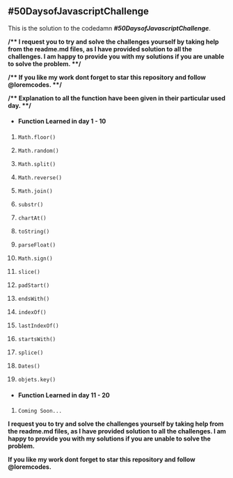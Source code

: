 <h2>#50DaysofJavascriptChallenge</h2>
<p>This is the solution to the codedamn <b><i>#50DaysofJavascriptChallenge</i></b>.</p>

<strong>
    <p>/** I request you to try and solve the challenges yourself by taking help from the readme.md files, as I have
        provided solution to all the challenges. I am happy to provide you with my solutions if you are unable to
        solve the problem. **/</p>
</strong>

<strong>
    <p>/** If you like my work dont forget to star this repository and follow @loremcodes. **/</p>
</strong>

<strong>
    <p>/** Explanation to all the function have been given in their particular used day. **/</p>
</strong>

<ul><li><h4>Function Learned in day 1 - 10</h4></li></ul>

<ol>
    <li><pre><code>Math.floor()</code></pre></li>
    <li><pre><code>Math.random()</code></pre></li>
    <li><pre><code>Math.split()</code></pre></li>
    <li><pre><code>Math.reverse()</code></pre></li>
    <li><pre><code>Math.join()</code></pre></li>
    <li><pre><code>substr()</code></pre></li>
    <li><pre><code>chartAt()</code></pre></li>
    <li><pre><code>toString()</code></pre></li>
    <li><pre><code>parseFloat()</code></pre></li>
    <li><pre><code>Math.sign()</code></pre></li>
    <li><pre><code>slice()</code></pre></li>
    <li><pre><code>padStart()</code></pre></li>
    <li><pre><code>endsWith()</code></pre></li>
    <li><pre><code>indexOf()</code></pre></li>
    <li><pre><code>lastIndexOf()</code></pre></li>
    <li><pre><code>startsWith()</code></pre></li>
    <li><pre><code>splice()</code></pre></li>
    <li><pre><code>Dates()</code></pre></li>
    <li><pre><code>objets.key()</code></pre></li>
</ol>

<ul><li><h4>Function Learned in day 11 - 20</h4></li></ul>
<ol>
    <li><pre><code>Coming Soon...</code></pre></li>
</ol>

<strong>
    <p>I request you to try and solve the challenges yourself by taking help from the readme.md files, as I have
        provided solution to all the challenges. I am happy to provide you with my solutions if you are unable to
        solve the problem.</p>
</strong>

<strong>
    <p>If you like my work dont forget to star this repository and follow @loremcodes.</p>
</strong>